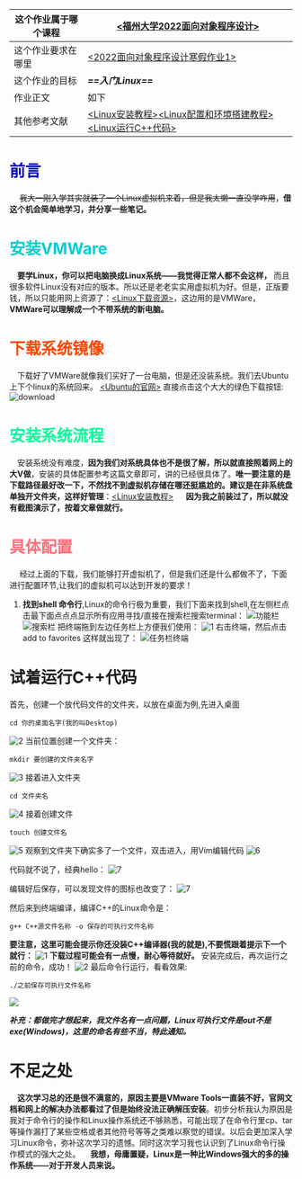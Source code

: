 |这个作业属于哪个课程|[<福州大学2022面向对象程序设计>](https://edu.cnblogs.com/campus/fzu/2022OOP)|
|-- |-- |
|这个作业要求在哪里|[<2022面向对象程序设计寒假作业1>](https://edu.cnblogs.com/campus/fzu/2022OOP/homework/12432)|
|这个作业的目标|***==入门Linux==***|
|作业正文|如下|
|其他参考文献|[<Linux安装教程>](https://zhuanlan.zhihu.com/p/41940739)[<Linux配置和环境搭建教程>](https://mp.weixin.qq.com/s?__biz=MzU3NTgyODQ1Nw==&mid=2247485367&idx=1&sn=76a03ed6a34e9b84ff91e9d776391a43&chksm=fd1c7f31ca6bf627cc3fb193bc50c55e8e1687754b7c3f9f663aaf8ffa4ed5b57c2be1797187&token=1044117369&lang=zh_CN#rd)[<Linux运行C++代码>](https://blog.csdn.net/qq_43645229/article/details/83868795)|


# <font color=0008BF>前言</font>
&ensp;&ensp; ~~我大一刚入学其实就装了一个Linux虚拟机来着，但是我太懒一直没学咋用~~，**借这个机会简单地学习，并分享一些笔记。**
# <font color=#00CED1> 安装VMWare </font>
&ensp;&ensp;**要学Linux，你可以把电脑换成Linux系统——我觉得正常人都不会这样，** 而且很多软件Linux没有对应的版本。所以还是老老实实用虚拟机为好。但是，正版要钱，所以只能用网上资源了：[<Linux下载资源>](https://www.lxlinux.net/7001.html)，这边用的是VMWare，**VMWare可以理解成一个不带系统的新电脑。**



# <font color=#FF4500>下载系统镜像</font>
&ensp;&ensp;下载好了VMWare就像我们买好了一台电脑，但是还没装系统。我们去Ubuntu上下个linux的系统回来。
[<Ubuntu的官网>](https://ubuntu.com/download/desktop)
直接点击这个大大的绿色下载按钮:
![download](https://img2020.cnblogs.com/blog/2725120/202201/2725120-20220117214408264-275355810.png)

# <font color=00FA9A> 安装系统流程 </font>
&ensp;&ensp;安装系统没有难度，**因为我们对系统具体也不是很了解，所以就直接照着网上的大V做**，安装的具体配置参考这篇文章即可，讲的已经很具体了。**唯一要注意的是下载路径最好改一下，不然找不到虚拟机存储在哪还挺尴尬的。建议是在非系统盘单独开文件夹，这样好管理**：[<Linux安装教程>](https://zhuanlan.zhihu.com/p/41940739)
&ensp;&ensp; **因为我之前装过了，所以就没有截图演示了，按着文章做就行。**

# <font color=FF707A>具体配置</font>
&ensp;&ensp; 经过上面的下载，我们能够打开虚拟机了，但是我们还是什么都做不了，下面进行配置环节,让我们的虚拟机可以达到开发的要求！
1. **找到shell 命令行**,Linux的命令行极为重要，我们下面来找到shell,在左侧栏点击最下面点点点显示所有应用寻找/直接在搜索栏搜索terminal：
   ![功能栏](https://img2020.cnblogs.com/blog/2725120/202201/2725120-20220118154230959-1984986709.png)
![搜索栏](https://img2020.cnblogs.com/blog/2725120/202201/2725120-20220118154640419-1949562602.png)
把终端拖到左边任务栏上方便我们使用：
![1](https://img2020.cnblogs.com/blog/2725120/202201/2725120-20220118154753939-1515294681.png)
右击终端，然后点击 add to favorites
这样就出现了：
![任务栏终端](https://img2020.cnblogs.com/blog/2725120/202201/2725120-20220118155012613-1476425778.png)


# 试着运行C++代码
首先，创建一个放代码文件的文件夹，以放在桌面为例,先进入桌面
```shell
cd 你的桌面名字(我的叫Desktop)
```
![2](https://img2020.cnblogs.com/blog/2725120/202201/2725120-20220118172313590-378157543.png)
当前位置创建一个文件夹：
```shell
mkdir 要创建的文件夹名字
```
![3](https://img2020.cnblogs.com/blog/2725120/202201/2725120-20220118172853567-996838193.png)
接着进入文件夹
```shell
cd 文件夹名
```
![4](https://img2020.cnblogs.com/blog/2725120/202201/2725120-20220118173150431-531167642.png)
接着创建文件
```shell
touch 创建文件名
```
![5](https://img2020.cnblogs.com/blog/2725120/202201/2725120-20220118173215079-2141908136.png)
观察到文件夹下确实多了一个文件，双击进入，用Vim编辑代码
![6](https://img2020.cnblogs.com/blog/2725120/202201/2725120-20220118173241772-246104936.png)

代码就不说了，经典hello：
![7](https://img2020.cnblogs.com/blog/2725120/202201/2725120-20220118173338905-1078279938.png)

编辑好后保存，可以发现文件的图标也改变了：
![7](https://img2020.cnblogs.com/blog/2725120/202201/2725120-20220118173419793-2052722407.png)

然后来到终端编译，编译C++的Linux命令是：
```shell
g++ C++源文件名称 -o 保存的可执行文件名称
```
**要注意，这里可能会提示你还没装C++编译器(我的就是),不要慌跟着提示下一个就行：**
![1](https://img2020.cnblogs.com/blog/2725120/202201/2725120-20220118174340318-1461005721.png)
**下载过程可能会有一点慢，耐心等待就好。**
安装完成后，再次运行之前的命令，成功！
![2](https://img2020.cnblogs.com/blog/2725120/202201/2725120-20220118175102465-1285662007.png)
最后命令行运行，看看效果:
```shell
./之前保存可执行文件名称
```
![](https://img2020.cnblogs.com/blog/2725120/202201/2725120-20220118175303913-320977038.png)

***补充：都做完才想起来，我文件名有一点问题，Linux可执行文件是out不是exe(Windows)，这里的命名有些不当，特此通知。***
# 不足之处
&ensp;&ensp;**这次学习总的还是很不满意的，原因主要是VMware Tools一直装不好，官网文档和网上的解决办法都看过了但是始终没法正确解压安装**。初步分析我认为原因是我对于命令行的操作和Linux操作系统还不够熟悉，可能出现了在命令行里cp、tar等操作漏打了某些空格或者其他符号等等之类难以察觉的错误。以后会更加深入学习Linux命令，弥补这次学习的遗憾。同时这次学习我也认识到了Linux命令行操作模式的强大之处。
&ensp;&ensp;**我想，母庸置疑，Linux是一种比Windows强大的多的操作系统——对于开发人员来说。**